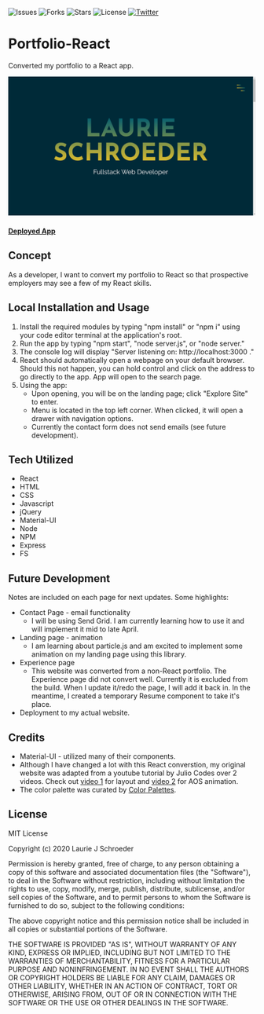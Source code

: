 ![Issues](https://img.shields.io/github/issues/clauries/Portfolio-React)  ![Forks](https://img.shields.io/github/forks/clauries/Portfolio-React)  ![Stars](https://img.shields.io/github/stars/clauries/Portfolio-React)  ![License](https://img.shields.io/github/license/clauries/Portfolio-React)  [![Twitter](https://img.shields.io/twitter/url?style=social)](https://twitter.com/intent/tweet?text=Wow:&url=https%3A%2F%2Fgithub.com%2Fclauries%2FPortfolio-React)

# Portfolio-React
Converted my portfolio to a React app. 

<img src="client\public\assets\imgs\portfolio.png"/>

#### [Deployed App](https://young-citadel-93602.herokuapp.com/)

## Concept
As a developer, I want to convert my portfolio to React so that prospective employers may see a few of my React skills.

## Local Installation and Usage
1. Install the required modules by typing "npm install" or "npm i" using your code editor terminal at the application's root.
2. Run the app by typing "npm start", "node server.js", or "node server."
3. The console log will display "Server listening on: http://localhost:3000 ."
4. React should automatically open a webpage on your default browser. Should this not happen, you can hold control and click on the address to go directly to the app. App will open to the search page.
5. Using the app: 
    * Upon opening, you will be on the landing page; click "Explore Site" to enter.
    * Menu is located in the top left corner. When clicked, it will open a drawer with navigation options.
    * Currently the contact form does not send emails (see future development).

## Tech Utilized
* React
* HTML
* CSS
* Javascript
* jQuery
* Material-UI
* Node
* NPM
* Express
* FS

## Future Development
Notes are included on each page for next updates. Some highlights:
* Contact Page - email functionality
    * I will be using Send Grid. I am currently learning how to use it and will implement it mid to late April.
* Landing page - animation
    * I am learning about particle.js and am excited to implement some animation on my landing page using this library. 
* Experience page
    * This website was converted from a non-React portfolio. The Experience page did not convert well. Currently it is excluded from the build. When I update it/redo the page, I will add it back in. In the meantime, I created a temporary Resume component to take it's place. 
* Deployment to my actual website.


## Credits 
* Material-UI - utilized many of their components. 
* Although I have changed a lot with this React converstion, my original website was adapted from a youtube tutorial by Julio Codes over 2 videos. Check out [video 1](https://youtu.be/T7PnWnTgusc) for layout and [video 2](https://youtu.be/inCl01EJkts) for AOS animation.
* The color palette was curated by [Color Palettes](https://colorpalettes.net/color-palette-971/).


## License

MIT License

Copyright (c) 2020 Laurie J Schroeder

Permission is hereby granted, free of charge, to any person obtaining a copy
of this software and associated documentation files (the "Software"), to deal
in the Software without restriction, including without limitation the rights
to use, copy, modify, merge, publish, distribute, sublicense, and/or sell
copies of the Software, and to permit persons to whom the Software is
furnished to do so, subject to the following conditions:

The above copyright notice and this permission notice shall be included in all
copies or substantial portions of the Software.

THE SOFTWARE IS PROVIDED "AS IS", WITHOUT WARRANTY OF ANY KIND, EXPRESS OR
IMPLIED, INCLUDING BUT NOT LIMITED TO THE WARRANTIES OF MERCHANTABILITY,
FITNESS FOR A PARTICULAR PURPOSE AND NONINFRINGEMENT. IN NO EVENT SHALL THE
AUTHORS OR COPYRIGHT HOLDERS BE LIABLE FOR ANY CLAIM, DAMAGES OR OTHER
LIABILITY, WHETHER IN AN ACTION OF CONTRACT, TORT OR OTHERWISE, ARISING FROM,
OUT OF OR IN CONNECTION WITH THE SOFTWARE OR THE USE OR OTHER DEALINGS IN THE
SOFTWARE.

